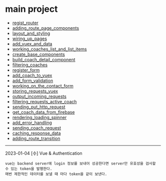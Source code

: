 # main project

- [regist_router](https://github.com/xxx-sj/Today_I_Learned/blob/master/vue/main_project/regist_router.md)
- [adding_route_page_components](https://github.com/xxx-sj/Today_I_Learned/blob/master/vue/main_project/adding_route_page_components.md)
- [layout_and_styling](https://github.com/xxx-sj/Today_I_Learned/blob/master/vue/main_project/layout_and_styling.md)
- [wiring_up_pages](https://github.com/xxx-sj/Today_I_Learned/blob/master/vue/main_project/wiring_up_pages.md)
- [add_vuex_and_data](https://github.com/xxx-sj/Today_I_Learned/blob/master/vue/main_project/add_vuex_and_data.md)
- [working_coaches_list_and_list_items](https://github.com/xxx-sj/Today_I_Learned/blob/master/vue/main_project/working_coaches_list_and_list_items.md)
- [create_base_components](https://github.com/xxx-sj/Today_I_Learned/blob/master/vue/main_project/create_base_components.md)
- [build_coach_detail_component](https://github.com/xxx-sj/Today_I_Learned/blob/master/vue/main_project/build_coach_detail_component.md)
- [filtering_coaches](https://github.com/xxx-sj/Today_I_Learned/blob/master/vue/main_project/filtering_coaches.md)
- [register_form](https://github.com/xxx-sj/Today_I_Learned/blob/master/vue/main_project/register_form.md)
- [add_coach_to_vuex](https://github.com/xxx-sj/Today_I_Learned/blob/master/vue/main_project/add_coach_to_vuex.md)
- [add_form_validation](https://github.com/xxx-sj/Today_I_Learned/blob/master/vue/main_project/add_form_validation.md)
- [working_on_the_contact_form](https://github.com/xxx-sj/Today_I_Learned/blob/master/vue/main_project/working_on_the_contact_form.md)
- [storing_requests_vuex](https://github.com/xxx-sj/Today_I_Learned/blob/master/vue/main_project/storing_requests_vuex.md)
- [output_incoming_requests](https://github.com/xxx-sj/Today_I_Learned/blob/master/vue/main_project/output_incoming_requests.md)
- [filtering_requests_active_coach](https://github.com/xxx-sj/Today_I_Learned/blob/master/vue/main_project/filtering_requests_active_coach.md)
- [sending_put_http_request](https://github.com/xxx-sj/Today_I_Learned/blob/master/vue/main_project/sending_put_http_request.md)
- [get_coach_data_from_firebase](https://github.com/xxx-sj/Today_I_Learned/blob/master/vue/main_project/get_coach_data_from_firebase.md)
- [rendering_loading_spinner](https://github.com/xxx-sj/Today_I_Learned/blob/master/vue/main_project/rendering_loading_spinner.md)
- [add_error_handling](https://github.com/xxx-sj/Today_I_Learned/blob/master/vue/main_project/add_error_handling.md)
- [sending_coach_request](https://github.com/xxx-sj/Today_I_Learned/blob/master/vue/main_project/sending_coach_request.md)
- [caching_response_data](https://github.com/xxx-sj/Today_I_Learned/blob/master/vue/main_project/caching_response_data.md)
- [adding_route_transition](https://github.com/xxx-sj/Today_I_Learned/blob/master/vue/main_project/adding_route_transition.md)

* * * 

2023-01-04 [수]
Vue & Authentication
```
vue는 backend server에 login 정보를 보내어 성공한다면 server만 유효성을 검사할 수 있는 token을 발행한다.
매번 제한적인 데이터를 보낼 때 마다 token을 같이 보낸다.
```
